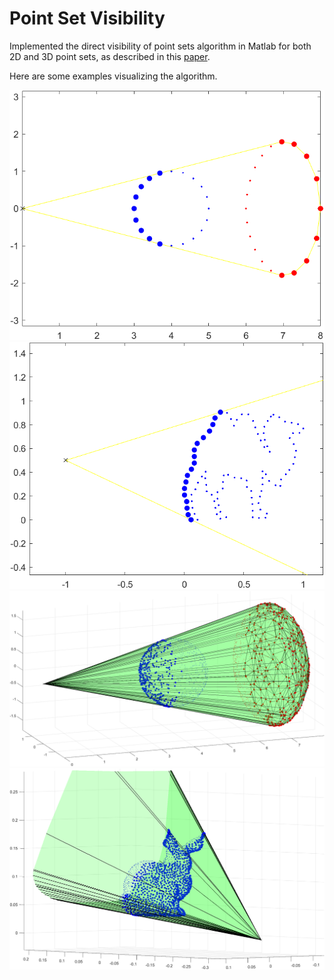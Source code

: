 # Point Set Visibility

Implemented the direct visibility of point sets algorithm in Matlab for both 2D and 3D point sets, as described in this [paper]( https://www.weizmann.ac.il/math/ronen/sites/math.ronen/files/uploads/katz_tal_basri_-_direct_visibility_of_point_sets.pdf).

Here are some examples visualizing the algorithm.

<img src="./images/2d_circle.png"/>
<img src="./images/2d_camel.png" />
<img src="./images/3d_sphere.png"/>
<img src="./images/3d_bunny.png" />

